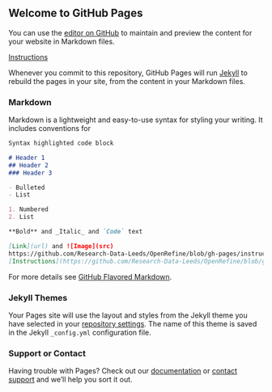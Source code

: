 ## Welcome to GitHub Pages

You can use the [editor on GitHub](https://github.com/Research-Data-Leeds/OpenRefine/edit/gh-pages/index.md) to maintain and preview the content for your website in Markdown files.

[Instructions](https://github.com/Research-Data-Leeds/OpenRefine/blob/gh-pages/instructions.txt)

Whenever you commit to this repository, GitHub Pages will run [Jekyll](https://jekyllrb.com/) to rebuild the pages in your site, from the content in your Markdown files.

### Markdown

Markdown is a lightweight and easy-to-use syntax for styling your writing. It includes conventions for

```markdown
Syntax highlighted code block

# Header 1
## Header 2
### Header 3

- Bulleted
- List

1. Numbered
2. List

**Bold** and _Italic_ and `Code` text

[Link](url) and ![Image](src)
https://github.com/Research-Data-Leeds/OpenRefine/blob/gh-pages/instructions.txt
[Instructions](https://github.com/Research-Data-Leeds/OpenRefine/blob/gh-pages/instructions.txt) and ![Image](src)
```

For more details see [GitHub Flavored Markdown](https://guides.github.com/features/mastering-markdown/).

### Jekyll Themes

Your Pages site will use the layout and styles from the Jekyll theme you have selected in your [repository settings](https://github.com/Research-Data-Leeds/OpenRefine/settings). The name of this theme is saved in the Jekyll `_config.yml` configuration file.

### Support or Contact

Having trouble with Pages? Check out our [documentation](https://docs.github.com/categories/github-pages-basics/) or [contact support](https://github.com/contact) and we’ll help you sort it out.
